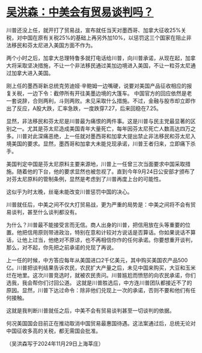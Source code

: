 # [吴洪森：中美会有贸易谈判吗？](https://github.com/luckypoem/gitblog-by-yihong0618/issues/6)

川普还没上任，就开打了贸易战，宣布就任当天对墨西哥、加拿大征收25%关税，对中国在原有关税25%的基础上再另外加10%，以惩罚这三个国家在阻止非法移民和芬太尼进入美国方面不作为。

两个小时之后，加拿大总理特鲁多就打电话给川普，向川普承诺，从现在起，加拿大将采取坚决措施，不让一个非法移民通过美加边境进入美国，不让一粒芬太尼通过加拿大进入美国。

刚上任的墨西哥新总统克劳迪娅·辛鲍姆一边嘴硬，说要对美国产品征收相应的报复关税，一边下令：截停所有开往美墨边境的大篷车。
中国官方的回应依然是老一套说辞，合则两利，斗则两败。未见采取什么措施。不过，金融与股市却立即作出了反应，A股大跌，汇率急跌，一度跌穿7.27，后来回稳在7.25。

显然，非法移民和芬太尼是川普最为痛恨的两件事。这是川普与民主党最显著的区别之一。尤其是芬太尼造成美国青年大量死亡，每年因芬太尼死亡人数高达四万之多。川普对此深痛恶绝，上一任就对墨西哥和加拿大提出禁止非法移民和芬太尼入境美国的要求。显然，墨西哥和加拿大未能兑现承诺，川普王者归来，立即痛下杀手。

美国判定中国是芬太尼原料主要来源地，川普上一任曾三次当面要求中国采取措施。随着他的下台，他的要求显然也被忽视了。直到今年9月24日公安部才颁布了对芬太尼原料的管制条例，显然是考虑到了川普再度上台的可能性。

这似乎为时太晚，丝毫未能改变川普惩罚中国的决心。

川普就任后，中美之间不仅大打贸易战，更为严重的局势是：中美之间将不会有贸易谈判，甚至什么谈判都没有。

为什么？川普最不能接受言而无信。商人出身的川普，把信用放在头等重要的位置。他把信用原则带进政治，特别在意和计较对方说话是否算话。你如果说话不算话，让他上过当，他绝对不原谅，也不再相信你作的任何承诺。你要想重开谈判，那么，对不起，你先把之前承诺的兑现了再说。

上一任的时候，中方答应每年从美国进口2千亿美元，其中购买美国农产品500亿。川普把谈判结果告诉农民，农民扩大产量之后，未见中国来购买，大豆和玉米烂在地里。这次川普竞选时，就被农民责问。川普尴尬而愤怒的向农民承诺，你们选我，我会帮你们讨回公道。
这就是川普胜选后，中方连川普团队都接近不了的原因。显然，川普下达过命令：除非他们兑现上一次的承诺，否则不要和他们有任何接触。

这就是我判断川普就任之后，中美不会有贸易谈判甚至一切谈判的依据。

何况美国国会目前正在推动取消中国贸易最惠国待遇。这法案通过后，总统无论对中国征收多高的关税，都无需国会批准。

（吴洪森写于2024年11月29日上海莘庄）